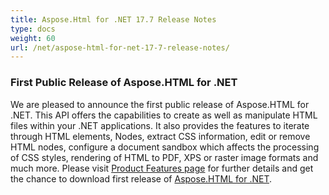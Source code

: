 ```yaml
---
title: Aspose.Html for .NET 17.7 Release Notes
type: docs
weight: 60
url: /net/aspose-html-for-net-17-7-release-notes/
---
```


### **First Public Release of Aspose.HTML for .NET**
We are pleased to announce the first public release of Aspose.HTML for .NET. This API offers the capabilities to create as well as manipulate HTML files within your .NET applications. It also provides the features to iterate through HTML elements, Nodes, extract CSS information, edit or remove HTML nodes, configure a document sandbox which affects the processing of CSS styles, rendering of HTML to PDF, XPS or raster image formats and much more. Please visit [Product Features page](/html/net/features-list/) for further details and get the chance to download first release of [Aspose.HTML for .NET](https://downloads.aspose.com/html/net).
